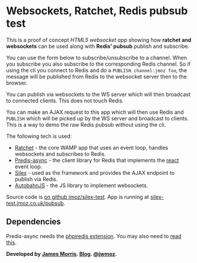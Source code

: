 # Websockets, Ratchet, Redis pubsub test

This is a proof of concept *HTML5 websocket app* showing how **ratchet and websockets** can be used along with **Redis' pubsub** publish and subscribe.

You can use the form below to subscribe/unsubscribe to a channel.  When you subscribe you also subscribe to the corresponding Redis channel.  So if using the cli you connect to Redis and do a `PUBLISH channel:jmoz foo`, the message will be published from Redis to the websocket server then to the browser.

You can publish via websockets to the WS server which will then broadcast to connected clients.  This does not touch Redis.

You can make an AJAX request to this app which will then use Redis and `PUBLISH` which will be picked up by the WS server and broadcast to clients.  This is a way to demo the raw Redis pubsub without using the cli.

The following tech is used:

- [Ratchet](http://socketo.me/) - the core WAMP app that uses an event loop, handles websockets and subscribes to Redis.
- [Predis-async](https://github.com/nrk/predis-async) - the client library for Redis that implements the [react](http://reactphp.org/) event loop.
- [Silex](http://silex.sensiolabs.org/) - used as the framework and provides the AJAX endpoint to publish via Redis.
- [AutobahnJS](http://autobahn.ws/js) - the JS library to implement websockets.


Source code is [on github jmoz/silex-test](https://github.com/jmoz/silex-test).  App is running at [silex-test.jmoz.co.uk/pubsub](http://silex-test.jmoz.co.uk/pubsub).

## Dependencies

Predis-async needs the [phpiredis extension](https://github.com/nrk/phpiredis).  You may also need to [read this](https://github.com/nrk/phpiredis/issues/7).

**Developed by [James Morris](http://jmoz.co.uk).  [Blog](http://blog.jmoz.co.uk).  [@jwmoz](http://twitter.com/jwmoz).**